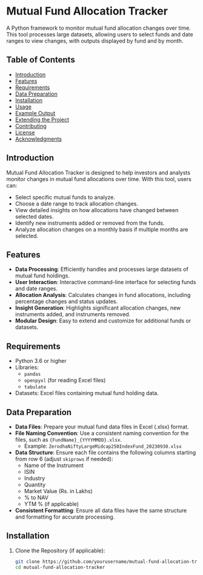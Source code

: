 # Mutual Fund Allocation Tracker

A Python framework to monitor mutual fund allocation changes over time. This tool processes large datasets, allowing users to select funds and date ranges to view changes, with outputs displayed by fund and by month.

## Table of Contents
- [Introduction](#introduction)
- [Features](#features)
- [Requirements](#requirements)
- [Data Preparation](#data-preparation)
- [Installation](#installation)
- [Usage](#usage)
- [Example Output](#example-output)
- [Extending the Project](#extending-the-project)
- [Contributing](#contributing)
- [License](#license)
- [Acknowledgments](#acknowledgments)

## Introduction

Mutual Fund Allocation Tracker is designed to help investors and analysts monitor changes in mutual fund allocations over time. With this tool, users can:

- Select specific mutual funds to analyze.
- Choose a date range to track allocation changes.
- View detailed insights on how allocations have changed between selected dates.
- Identify new instruments added or removed from the funds.
- Analyze allocation changes on a monthly basis if multiple months are selected.

## Features

- **Data Processing**: Efficiently handles and processes large datasets of mutual fund holdings.
- **User Interaction**: Interactive command-line interface for selecting funds and date ranges.
- **Allocation Analysis**: Calculates changes in fund allocations, including percentage changes and status updates.
- **Insight Generation**: Highlights significant allocation changes, new instruments added, and instruments removed.
- **Modular Design**: Easy to extend and customize for additional funds or datasets.

## Requirements

- Python 3.6 or higher
- Libraries:
  - `pandas`
  - `openpyxl` (for reading Excel files)
  - `tabulate`
- Datasets: Excel files containing mutual fund holding data.

## Data Preparation

- **Data Files**: Prepare your mutual fund data files in Excel (.xlsx) format.
- **File Naming Convention**: Use a consistent naming convention for the files, such as `{FundName}_{YYYYMMDD}.xlsx`.
  - Example: `ZerodhaNiftyLargeMidcap250IndexFund_20230930.xlsx`
- **Data Structure**: Ensure each file contains the following columns starting from row 6 (adjust `skiprows` if needed):
  - Name of the Instrument
  - ISIN
  - Industry
  - Quantity
  - Market Value (Rs. in Lakhs)
  - % to NAV
  - YTM % (if applicable)
- **Consistent Formatting**: Ensure all data files have the same structure and formatting for accurate processing.

## Installation

1. Clone the Repository (if applicable):

   ```bash
   git clone https://github.com/yourusername/mutual-fund-allocation-tracker.git
   cd mutual-fund-allocation-tracker
